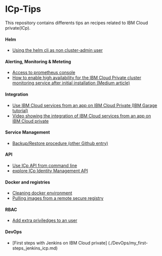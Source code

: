 # ICp-Tips

This repository contains differents tips an recipes related to IBM Cloud private(ICp).


#### Helm
* [Using the helm cli as non cluster-admin user](./helm/Using_helm_cli_as_non_cluster_admin.md)

#### Alerting, Monitoring & Meteting
* [Access to prometheus console](./Alerting_Monitoring_Metering/Access_Prometheus_console.md)
* [How to enable high availability for the IBM Cloud Private cluster monitoring service after initial installation (Medium article)](https://medium.com/ibm-cloud/how-to-enable-high-availability-for-monitoring-service-of-ibm-cloud-private-cluster-after-initial-4e9b8102b50)

#### Integration
* [Use IBM Cloud services from an app on IBM Cloud Private (IBM Garage tutorial)](https://www.ibm.com/cloud/garage/tutorials/use-ibm-cloud-services-from-ibm-cloud-private)
* [Video showing the integration of IBM Cloud services from an app on IBM Cloud private](https://ibm.box.com/s/9s9o6cp548eh9ppw0u3xflig9xas9mba)

#### Service Management
* [Backup/Restore procedure (other Github entry)](https://github.com/ibm-cloud-architecture/icp-backup)

#### API
* [Use ICp API from command line](./API/use_api_cmd_line.md)
* [explore ICp Identity Management API](./API/access_idmgmt_api.md)

#### Docker and registries
* [Cleaning docker environment](./Docker/remove_all_images.md)
* [Pulling images from a remote secure registry](./Docker/use_remote_secure_registry.md)

#### RBAC
* [Add extra priviledges to an user](./RBAC/provide_additional_priviledges_to_user.md)

#### DevOps
* [First steps with Jenkins on IBM Cloud private] (./DevOps/my_first-steps_jenkins_icp.md)

